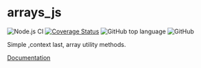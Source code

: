 # arrays_js

![Node.js CI](https://github.com/developwithpassion/arrays_js/workflows/Node.js%20CI/badge.svg?branch=master)
[![Coverage Status](https://coveralls.io/repos/github/developwithpassion/arrays_js/badge.svg?branch=master)](https://coveralls.io/github/developwithpassion/arrays_js?branch=master)
![GitHub top language](https://img.shields.io/github/languages/top/developwithpassion/arrays_js)
![GitHub](https://img.shields.io/github/license/developwithpassion/arrays_js)

Simple ,context last, array utility methods.

[Documentation](docs.md)
